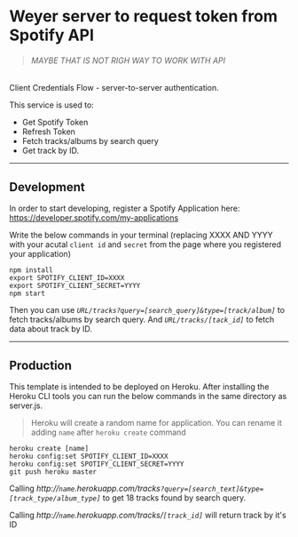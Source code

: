 # Weyer server to request token from Spotify API

> ###### MAYBE THAT IS NOT RIGH WAY TO WORK WITH API

Client Credentials Flow - server-to-server authentication.

This service is used to:

- Get Spotify Token
- Refresh Token
- Fetch tracks/albums by search query
- Get track by ID.

---

## Development

In order to start developing, register a Spotify Application here:
https://developer.spotify.com/my-applications

Write the below commands in your terminal (replacing XXXX AND YYYY with your acutal `client id` and `secret` from the page where you registered your application)

```
npm install
export SPOTIFY_CLIENT_ID=XXXX
export SPOTIFY_CLIENT_SECRET=YYYY
npm start
```

Then you can use _`URL/tracks?query=[search_query]&type=[track/album]`_ to fetch tracks/albums by search query.
And _`URL/tracks/[tack_id]`_ to fetch data about track by ID.

---

## Production

This template is intended to be deployed on Heroku. After installing the Heroku CLI tools you can run the below commands in the same directory as server.js.

> Heroku will create a random name for application. You can rename it adding `name` after `heroku create` command

```
heroku create [name]
heroku config:set SPOTIFY_CLIENT_ID=XXXX
heroku config:set SPOTIFY_CLIENT_SECRET=YYYY
git push heroku master
```

Calling _http://`name`.herokuapp.com/tracks`?query=[search_text]&type=[track_type/album_type]`_ to get 18 tracks found by search query.

Calling _http://`name`.herokuapp.com/tracks/`[track_id]`_ will return track by it's ID
